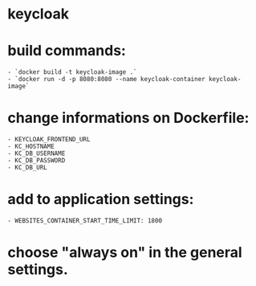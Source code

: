 # keycloak

# build commands:
    - `docker build -t keycloak-image .`
    - `docker run -d -p 8080:8080 --name keycloak-container keycloak-image`

# change informations on Dockerfile:
    - KEYCLOAK_FRONTEND_URL
    - KC_HOSTNAME
    - KC_DB_USERNAME
    - KC_DB_PASSWORD
    - KC_DB_URL

# add to application settings:
    - WEBSITES_CONTAINER_START_TIME_LIMIT: 1800

# choose "always on" in the general settings.
